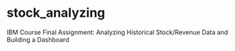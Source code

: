 # stock_analyzing
IBM Course
Final Assignment: Analyzing Historical Stock/Revenue Data and Building a Dashboard
